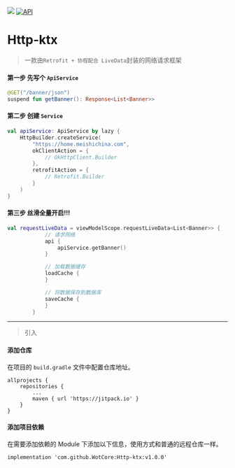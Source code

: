 [![](https://jitpack.io/v/WotCore/Http-ktx.svg)](https://jitpack.io/#WotCore/Http-ktx)
[![API](https://img.shields.io/badge/API-21%2B-orange.svg?style=flat)](https://android-arsenal.com/api?level=21)

# Http-ktx
> 一款由`Retrofit + 协程配合 LiveData`封装的网络请求框架

#### 第一步 先写个 `ApiService`
``` kotlin
@GET("/banner/json")
suspend fun getBanner(): Response<List<Banner>>
```

#### 第二步 创建 `Service`
``` kotlin
val apiService: ApiService by lazy {
    HttpBuilder.createService(
        "https://home.meishichina.com",
        okClientAction = {
            // OkHttpClient.Builder
        },
        retrofitAction = {
            // Retrofit.Builder
        }
    )
}
```

#### 第三步 丝滑全量开启!!!
```kotlin
val requestLiveData = viewModelScope.requestLiveData<List<Banner>> {
            // 请求网络
            api { 
                apiService.getBanner() 
            }

            // 加载数据缓存
            loadCache {
            }

            // 将数据保存到数据库
            saveCache {
            }
        }
```

------
> 引入

#### 添加仓库

在项目的 `build.gradle` 文件中配置仓库地址。

```android
allprojects {
	repositories {
		...
		maven { url 'https://jitpack.io' }
	}
}
```

#### 添加项目依赖

在需要添加依赖的 Module 下添加以下信息，使用方式和普通的远程仓库一样。

```android
implementation 'com.github.WotCore:Http-ktx:v1.0.0'
```

